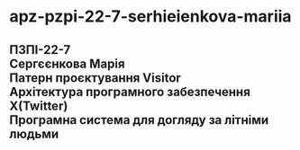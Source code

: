 # apz-pzpi-22-7-serhieienkova-mariia  
ПЗПІ-22-7  
Сергєєнкова Марія  
Патерн проєктування Visitor  
Архітектура програмного забезпечення X(Twitter)  
Програмна система для догляду за літніми людьми  
--- 
